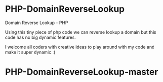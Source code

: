 # PHP-DomainReverseLookup

Domain Reverse Lookup - PHP

Using this tiny piece of php code we can reverse lookup a domain but this code has no big dynamic features.

I welcome all coders with creative ideas to play around with my code and make it super dynamic :)
# PHP-DomainReverseLookup-master

